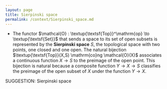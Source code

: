 ```yaml
---
layout: page
title: Sierpinski space
permalink: /context/Sierpinski_space.md
---
```

-  The functor $\mathcal{O} : \textup{\textsf{Top}}^\mathrm{op} \to \textup{\textsf{Set}}$ that sends a space to its set of open subsets is represented by the **Sierpinski space** $S$, the topological space with two points, one closed and one open. The natural bijection $\textup{\textsf{Top}}(X,S) \mathrm{co}ng \mathcal{O}(X)$ associates a continuous function $X \to S$ to the preimage of the open point. This bijection is natural because a composite function $Y \to X \to S$ classifies the preimage of the open subset of $X$ under the function $Y \to X$.

SUGGESTION: Sierpinski space